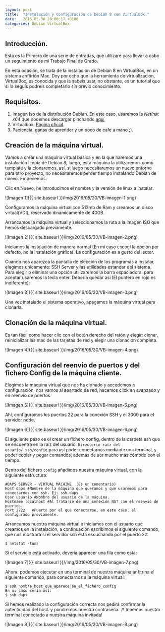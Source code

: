 ```yaml
---
layout: post
title:  "Instalación y Configuración de Debian 8 con VirtualBox."
date:   2016-05-30 20:00:17 +0100
categories: Debian VirtualBox
---
```


## Introducción.

Esta es la Primera de una serie de entradas, que utilizaré para llevar a cabo un seguimiento de mi Trabajo Final de Grado.

En esta ocasión, se trata de la instalación de Debian 8 en VirtualBox, en un sistema anfitrión Mac. Doy por echo que la herramienta de virtualización, VirtualBox, es conocida y que la sabeis usar, no obstante, es un tutorial que si lo seguís podreís completarlo sin previo conocimiento.

## Requisitos.
1. Imagen Iso de la distribución Debian. En este caso, usaremos la *NetInst x64* que podemos descargar pinchando [aquí](https://www.debian.org/distrib/)
2. Virtualbox. [Página oficial](https://www.virtualbox.org/).
3. Paciencia, ganas de aprender y un poco de cafe a mano ;).

## Creación de la máquina virtual.
Vamos a crear una máquina virtual básica y en la que haremos una instalación limpia de Debian 8, luego, esta máquina la utilizaremos como template y la clonaremos, así, si luego necesitaremos un nuevo entorno para otro proyecto, no necesitaremos perder tiempo instalando Debian de nuevo. Empecemos.

Clic en Nuevo, he introducimos el nombre y la versión de linux a instalar:

![Imagen 1]({{ site.baseurl }}/img/2016/05/30/VB-imagen-1.png)

Configuramos la máquina virtual con 512mb de Ram y creamos un disco virtual(VDI), reservado dinamicamente de 40GB.

Arrancamos la máquina virtual y seleccionamos la ruta a la imagen ISO que hemos descargado previamente.

![Imagen 2]({{ site.baseurl }}/img/2016/05/30/VB-imagen-2.png)

Iniciamos la instalación de manera normal (En mi caso escogí la opción por defecto, no la instalación gráfica). La configuración es a gusto del lector.

Cuando nos aparezca la pantalla de elección de los programas a instalar, elegimos unicamente: SSH Server y las utilidades estandar del sistema. Para elegir o eliminar una opción utilizaremos la barra espaciadora. para aceptar usaremos la tecla enter. Debería quedar así (El puntero en rojo es indiferente):

![Imagen 3]({{ site.baseurl }}/img/2016/05/30/VB-imagen-3.png)

Una vez instalado el sistema operativo, apagamos la máquina virtual para clonarla.

## Clonación de la máquina virtual.
Es tan fácil como hacer clic con el botón derecho del ratón y elegir: clonar, reinicializar las mac de las tarjetas de red y elegir una clonación completa.

![Imagen 4]({{ site.baseurl }}/img/2016/05/30/VB-imagen-4.png)

## Configuración del reenvío de puertos y del fichero Config de la máquina cliente.

Elegimos la máquina virtual que nos ha clonado y accedemos a configuración, nos vamos al apartado de red, hacemos click en avanzado y en reenvío de puertos.

![Imagen 5]({{ site.baseurl }}/img/2016/05/30/VB-imagen-5.png)

Ahí, configuramos los puertos 22 para la conexión SSH y el 3000 para el servidor node.

![Imagen 6]({{ site.baseurl }}/img/2016/05/30/VB-imagen-6.png)

El siguiente paso es el crear un fichero config, dentro de la carpeta ssh que se encuentra en la raíz del usuario: `Directorio raíz del usuario/.ssh/config` para así poder conectarnos mediante una terminal, y poder copiar y pegar comandos, además de ser mucho más cómodo con el tiempo.

Dentro del fichero `config` añadimos nuestra máquina virtual, con la siguiente estructura:

	#DAPS SERVER - VIRTUAL MACHINE  (Es un comentario)
	Host daps #Nombre de la máquina que queramos y que usaremos para conectarnos con ssh. Ej: ssh daps
	User usuario #Nombre del usuario de la máquina.
	Hostname localhost #Al tratarse de una conexión NAT con el reenvío de puertos.
	Port 2222 	#Puerto por el que conectarse, en este caso, el configurado previamente.

Arrancamos nuestra máquina virtual e iniciamos con el usuario que creamos en la instalación, a continuación escribimos el siguiente comando, que nos mostrará si el servidor ssh está escuchando por el puerto 22:

	$ netstat -tuna

Si el servicio está activado, devería aparecer una fila como esta:

![Imagen 7]({{ site.baseurl }}//img/2016/05/30/VB-imagen-7.png)

Ahora, podemos ejecutar en una terminal de nuestra máquina anfitrina el siguiente comando, para conectarnos a la máquina virtual:

	$ ssh nombre_host_que_aparece_en_el_fichero_config
	En mi caso sería así:
	$ ssh daps

Si hemos realizado la configuración correcta nos pedirá confirmar la autenticidad del host. y pondremos nuestra contraseña. ¡Y tenemos nuestro terminal conectado a nuestra máquina invitada!

![Imagen 8]({{ site.baseurl }}/img/2016/05/30/VB-imagen-8.png)
